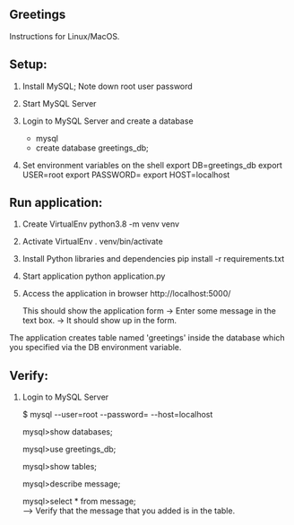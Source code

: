 Greetings
---------

Instructions for Linux/MacOS.

Setup:
------
1. Install MySQL; Note down root user password

2. Start MySQL Server

3. Login to MySQL Server and create a database
   - mysql
   - create database greetings_db;

4. Set environment variables on the shell
   export DB=greetings_db
   export USER=root
   export PASSWORD=<root-user-password>
   export HOST=localhost


Run application:
----------------
1. Create VirtualEnv
   python3.8 -m venv venv

2. Activate VirtualEnv
   . venv/bin/activate

3. Install Python libraries and dependencies
   pip install -r requirements.txt

4. Start application
   python application.py

5. Access the application in browser
   http://localhost:5000/

   This should show the application form
   -> Enter some message in the text box.
   -> It should show up in the form.

The application creates table named 'greetings'
inside the database which you specified via 
the DB environment variable.


Verify:
-------
1. Login to MySQL Server

   $ mysql --user=root --password=<root-password> --host=localhost

   mysql>show databases;

   mysql>use greetings_db;

   mysql>show tables;

   mysql>describe message;

   mysql>select * from message;  
         --> Verify that the message that you added is in the table.
